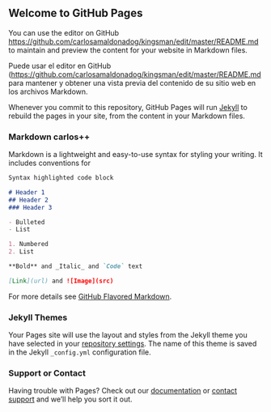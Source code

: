 ## Welcome to GitHub Pages

You can use the editor on GitHub https://github.com/carlosamaldonadog/kingsman/edit/master/README.md to maintain and preview the content for your website in Markdown files.

Puede usar el editor en GitHub (https://github.com/carlosamaldonadog/kingsman/edit/master/README.md para mantener y obtener una vista previa del contenido de su sitio web en los archivos Markdown.

Whenever you commit to this repository, GitHub Pages will run [Jekyll](https://jekyllrb.com/) to rebuild the pages in your site, from the content in your Markdown files.

### Markdown carlos++

Markdown is a lightweight and easy-to-use syntax for styling your writing. It includes conventions for

```markdown
Syntax highlighted code block

# Header 1
## Header 2
### Header 3

- Bulleted
- List

1. Numbered
2. List

**Bold** and _Italic_ and `Code` text

[Link](url) and ![Image](src)
```

For more details see [GitHub Flavored Markdown](https://guides.github.com/features/mastering-markdown/).

### Jekyll Themes

Your Pages site will use the layout and styles from the Jekyll theme you have selected in your [repository settings](https://github.com/carlosamaldonadog/kingsman/settings). The name of this theme is saved in the Jekyll `_config.yml` configuration file.

### Support or Contact

Having trouble with Pages? Check out our [documentation](https://help.github.com/categories/github-pages-basics/) or [contact support](https://github.com/contact) and we’ll help you sort it out.
